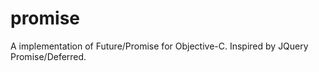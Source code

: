 promise
=======

A implementation of Future/Promise for Objective-C. Inspired by JQuery Promise/Deferred.
